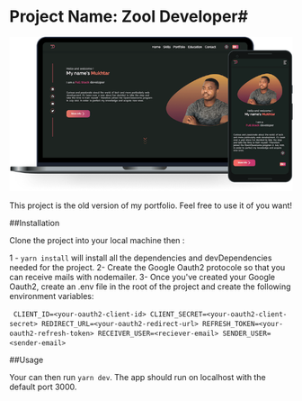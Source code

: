 # Project Name:  Zool Developer#

![Zool Developer logo](./public/images/projects/main/zooldeveloper.png)

This project is the old version of my portfolio. Feel free to use it of you want!

##Installation

Clone the project into your local machine then :

1 - `yarn install` will install all the dependencies and devDependencies needed for the project.
2-  Create the Google Oauth2 protocole so that you can receive mails with nodemailer.
3- Once you've created your Google Oauth2, create an .env file in the root of the project and create the following environment variables:

`
CLIENT_ID=<your-oauth2-client-id>
CLIENT_SECRET=<your-oauth2-client-secret>
REDIRECT_URL=<your-oauth2-redirect-url>
REFRESH_TOKEN=<your-oauth2-refresh-token>
RECEIVER_USER=<reciever-email>
SENDER_USER=<sender-email>`


##Usage 

Your can then run `yarn dev`. The app should run on localhost with the default port 3000.